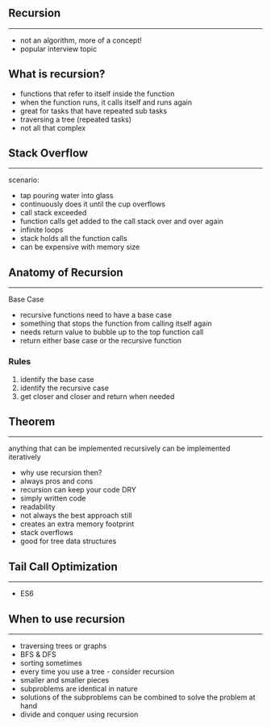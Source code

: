 ## Recursion
---
 - not an algorithm, more of a concept!
 - popular interview topic

What is recursion?
---
 - functions that refer to itself inside the function
 - when the function runs, it calls itself and runs again
 - great for tasks that have repeated sub tasks
 - traversing a tree (repeated tasks)
 - not all that complex

## Stack Overflow
---
scenario:
- tap pouring water into glass
- continuously does it until the cup overflows
- call stack exceeded
- function calls get added to the call stack over and over again
- infinite loops
- stack holds all the function calls
- can be expensive with memory size

## Anatomy of Recursion
---
Base Case
 - recursive functions need to have a base case
 - something that stops the function from calling itself again
 - needs return value to bubble up to the top function call
 - return either base case or the recursive function

### Rules
 1. identify the base case
 2. identify the recursive case
 3. get closer and closer and return when needed

## Theorem
---
anything that can be implemented recursively can be implemented iteratively
 - why use recursion then?
 - always pros and cons
 - recursion can keep your code DRY
 - simply written code
 - readability
 - not always the best approach still
 - creates an extra memory footprint
 - stack overflows
 - good for tree data structures

## Tail Call Optimization
---
 - ES6

## When to use recursion
---
 - traversing trees or graphs
 - BFS & DFS
 - sorting sometimes
 - every time you use a tree - consider recursion
 - smaller and smaller pieces
 - subproblems are identical in nature
 - solutions of the subproblems can be combined to solve the problem at hand
 - divide and conquer using recursion
